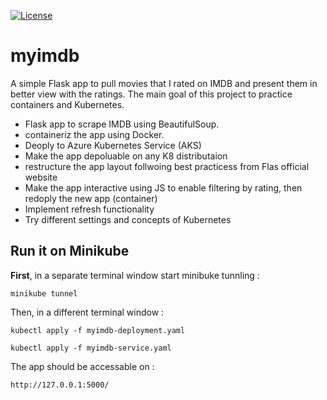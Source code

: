 [![License](https://img.shields.io/github/license/mataralhawiti/myimdb)](LICENSE)
# myimdb
A simple Flask app to pull movies that I rated on IMDB and present them in better view with the ratings.
The main goal of this project to practice containers and Kubernetes.
- Flask app to scrape IMDB using BeautifulSoup.
- containeriz the app using Docker.
- Deoply to Azure Kubernetes Service (AKS)
- Make the app depoluable on any K8 distributaion
- restructure the app layout follwoing best practicess from Flas official website  
- Make the app interactive using JS to enable filtering by rating, then redoply the new app (container)
- Implement refresh functionality
- Try different settings and concepts of Kubernetes

## Run it on Minikube
**First**, in a separate terminal window start minibuke tunnling :

``` minikube tunnel ```

Then, in a different terminal window  :

``` kubectl apply -f myimdb-deployment.yaml ```

``` kubectl apply -f myimdb-service.yaml ```


The app should be accessable on :

``` http://127.0.0.1:5000/ ``` 
